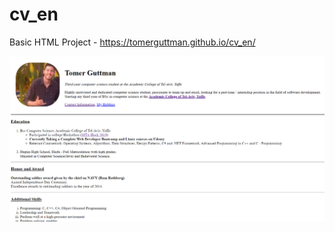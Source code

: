 # cv_en
Basic HTML Project - https://tomerguttman.github.io/cv_en/

![alt text](https://raw.githubusercontent.com/tomerguttman/cv_en/master/snapshot.png)
